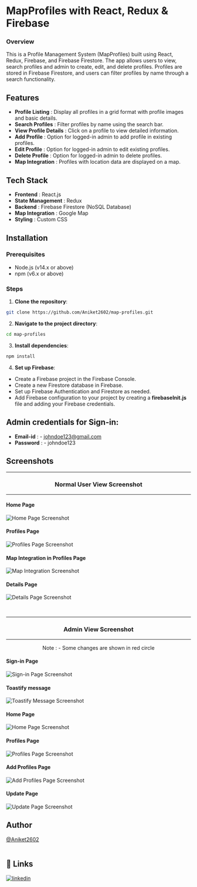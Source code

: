 # MapProfiles with React, Redux & Firebase

### Overview

This is a Profile Management System (MapProfiles) built using React, Redux, Firebase, and Firebase Firestore. The app allows users to view, search profiles and admin to create, edit, and delete profiles. Profiles are stored in Firebase Firestore, and users can filter profiles by name through a search functionality.

## Features

- **Profile Listing** : Display all profiles in a grid format with profile images and basic details.
- **Search Profiles** : Filter profiles by name using the search bar.
- **View Profile Details** : Click on a profile to view detailed information.
- **Add Profile** : Option for logged-in admin to add profile in existing profiles.
- **Edit Profile** : Option for logged-in admin to edit existing profiles.
- **Delete Profile** : Option for logged-in admin to delete profiles.
- **Map Integration** : Profiles with location data are displayed on a map.

## Tech Stack

- **Frontend** : React.js
- **State Management** : Redux
- **Backend** : Firebase Firestore (NoSQL Database)
- **Map Integration** : Google Map
- **Styling** : Custom CSS

## Installation

### Prerequisites

- Node.js (v14.x or above)
- npm (v6.x or above)

### Steps

1. **Clone the repository**:

```bash
git clone https://github.com/Aniket2602/map-profiles.git
```

2. **Navigate to the project directory**:

```bash
cd map-profiles
```

3. **Install dependencies**:

```bash
npm install
```

4. **Set up Firebase**:

- Create a Firebase project in the Firebase Console.
- Create a new Firestore database in Firebase.
- Set up Firebase Authentication and Firestore as needed.
- Add Firebase configuration to your project by creating a **firebaseInit.js** file and adding your Firebase credentials.

## Admin credentials for Sign-in:

- **Email-id** : - johndoe123@gmail.com
- **Password** : - johndoe123

## Screenshots

<hr />
<div align="center">

### Normal User View Screenshot

</div>
<hr />

#### Home Page

![Home Page Screenshot](https://github.com/Aniket2602/map-profiles/blob/master/screenshots/user/Home%20Page.png?raw=true)

#### Profiles Page

![Profiles Page Screenshot](https://github.com/Aniket2602/map-profiles/blob/master/screenshots/user/Profiles%20Page.png?raw=true)

#### Map Integration in Profiles Page

![Map Integration Screenshot](https://github.com/Aniket2602/map-profiles/blob/master/screenshots/user/Map%20Integration.png?raw=true)

#### Details Page

![Details Page Screenshot](https://github.com/Aniket2602/map-profiles/blob/master/screenshots/user/Details%20Page.png?raw=true)

<br>
<hr />
<div align="center">

### Admin View Screenshot

</div>
<hr />

<div align="center">

Note : - Some changes are shown in red circle

</div>

#### Sign-in Page

![Sign-in Page Screenshot](https://github.com/Aniket2602/map-profiles/blob/master/screenshots/admin/Sign-in%20Page.png?raw=true)

#### Toastify message

![Toastify Message Screenshot](https://github.com/Aniket2602/map-profiles/blob/master/screenshots/admin/Toastify%20Message.png?raw=true)

#### Home Page

![Home Page Screenshot](https://github.com/Aniket2602/map-profiles/blob/master/screenshots/admin/Home%20Page.png?raw=true)

#### Profiles Page

![Profiles Page Screenshot](https://github.com/Aniket2602/map-profiles/blob/master/screenshots/admin/Profiles%20Page.png?raw=true)

#### Add Profiles Page

![Add Profiles Page Screenshot](https://github.com/Aniket2602/map-profiles/blob/master/screenshots/admin/Add%20Profile%20Page.png?raw=true)

#### Update Page

![Update Page Screenshot](https://github.com/Aniket2602/map-profiles/blob/master/screenshots/admin/Update%20Profile%20Page.png?raw=true)

## Author

[@Aniket2602](https://github.com/Aniket2602)
<br>
<br>

## 🔗 Links

[![linkedin](https://img.shields.io/badge/linkedin-0A66C2?style=for-the-badge&logo=linkedin&logoColor=white)](https://www.linkedin.com/in/aniket-sangale/)
